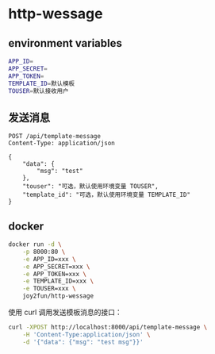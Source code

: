 # http-wessage

## environment variables

```sh
APP_ID=
APP_SECRET=
APP_TOKEN=
TEMPLATE_ID=默认模板
TOUSER=默认接收用户
```

## 发送消息

```
POST /api/template-message
Content-Type: application/json

{
    "data": {
        "msg": "test"
    },
    "touser": "可选，默认使用环境变量 TOUSER",
    "template_id": "可选，默认使用环境变量 TEMPLATE_ID"
}
```


## docker

```sh
docker run -d \
    -p 8000:80 \
    -e APP_ID=xxx \
    -e APP_SECRET=xxx \
    -e APP_TOKEN=xxx \
    -e TEMPLATE_ID=xxx \
    -e TOUSER=xxx \
    joy2fun/http-wessage
```

使用 curl 调用发送模板消息的接口：

```sh
curl -XPOST http://localhost:8000/api/template-message \
    -H 'Content-Type:application/json' \
    -d '{"data": {"msg": "test msg"}}'
```